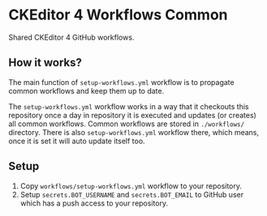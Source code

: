 # CKEditor 4 Workflows Common

Shared CKEditor 4 GitHub workflows.

## How it works?

The main function of `setup-workflows.yml` workflow is to propagate common workflows and keep them up to date.

The `setup-workflows.yml` workflow works in a way that it checkouts this repository once a day in repository it is executed and updates (or creates) all common workflows. Common workflows are stored in `./workflows/` directory. There is also `setup-workflows.yml` workflow there, which means, once it is set it will auto update itself too.

## Setup

1. Copy `workflows/setup-workflows.yml` workflow to your repository.
1. Setup `secrets.BOT_USERNAME` and `secrets.BOT_EMAIL` to GitHub user which has a push access to your repository.
